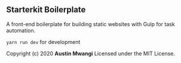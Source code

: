 ## Starterkit Boilerplate

A front-end boilerplate for building static websites with Gulp for task automation.

`yarn run dev` for development

Copyright (c) 2020 **Austin Mwangi** Licensed under the MIT License.
